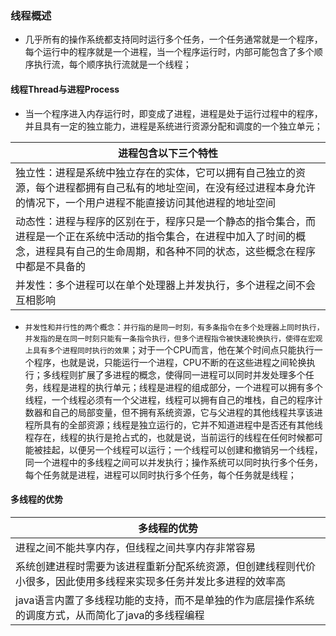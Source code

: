 ### 线程概述
+ 几乎所有的操作系统都支持同时运行多个任务，一个任务通常就是一个程序，每个运行中的程序就是一个进程，当一个程序运行时，内部可能包含了多个顺序执行流，每个顺序执行流就是一个线程；
#### 线程Thread与进程Process
+ 当一个程序进入内存运行时，即变成了进程，进程是处于运行过程中的程序，并且具有一定的独立能力，进程是系统进行资源分配和调度的一个独立单元；

|进程包含以下三个特性|
|------|
|独立性：进程是系统中独立存在的实体，它可以拥有自己独立的资源，每个进程都拥有自己私有的地址空间，在没有经过进程本身允许的情况下，一个用户进程不能直接访问其他进程的地址空间|
|动态性：进程与程序的区别在于，程序只是一个静态的指令集合，而进程是一个正在系统中活动的指令集合，在进程中加入了时间的概念，进程具有自己的生命周期，和各种不同的状态，这些概念在程序中都是不具备的|
|并发性：多个进程可以在单个处理器上并发执行，多个进程之间不会互相影响|

+ `并发性和并行性的两个概念`：`并行指的是同一时刻，有多条指令在多个处理器上同时执行，并发指的是在同一时刻只能有一条指令执行，但多个进程指令被快速轮换执行，使得在宏观上具有多个进程同时执行的效果`；对于一个CPU而言，他在某个时间点只能执行一个程序，也就是说，只能运行一个进程，CPU不断的在这些进程之间轮换执行；多线程则扩展了多进程的概念，使得同一进程可以同时并发处理多个任务，线程是进程的执行单元；线程是进程的组成部分，一个进程可以拥有多个线程，一个线程必须有一个父进程，线程可以拥有自己的堆栈，自己的程序计数器和自己的局部变量，但不拥有系统资源，它与父进程的其他线程共享该进程所具有的全部资源；线程是独立运行的，它并不知道进程中是否还有其他线程存在，线程的执行是抢占式的，也就是说，当前运行的线程在任何时候都可能被挂起，以便另一个线程可以运行；一个线程可以创建和撤销另一个线程，同一个进程中的多线程之间可以并发执行；操作系统可以同时执行多个任务，每个任务就是进程，进程可以同时执行多个任务，每个任务就是线程；

#### 多线程的优势

|多线程的优势|
|------|
|进程之间不能共享内存，但线程之间共享内存非常容易|
|系统创建进程时需要为该进程重新分配系统资源，但创建线程则代价小很多，因此使用多线程来实现多任务并发比多进程的效率高|
|java语言内置了多线程功能的支持，而不是单独的作为底层操作系统的调度方式，从而简化了java的多线程编程|

